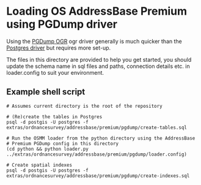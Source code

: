 # Loading OS AddressBase Premium using PGDump driver

Using the [PGDump OGR](http://www.gdal.org/ogr/drv_pgdump.html) ogr driver generally is much quicker than the [Postgres driver](http://www.gdal.org/ogr/drv_pg.html) but requires more set-up.

The files in this directory are provided to help you get started, you should update the schema name in sql files and paths, connection details etc. in loader.config to suit your environment.

## Example shell script

    # Assumes current directory is the root of the repository

    # (Re)create the tables in Postgres
    psql -d postgis -U postgres -f extras/ordnancesurvey/addressbase/premium/pgdump/create-tables.sql

    # Run the OSMM loader from the python directory using the AddressBase
    # Premium PGDump config in this directory
    (cd python && python loader.py ../extras/ordnancesurvey/addressbase/premium/pgdump/loader.config)

    # Create spatial indexes
    psql -d postgis -U postgres -f extras/ordnancesurvey/addressbase/premium/pgdump/create-indexes.sql
